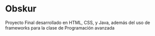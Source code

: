 # Obskur
Proyecto Final desarrollado en HTML, CSS, y Java, además del uso de frameworks para la clase de Programación avanzada
